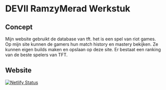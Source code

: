 # DEVII RamzyMerad Werkstuk
## Concept
Mijn website gebruikt de database van tft. het is een spel van riot games. Op mijn site kunnen de gamers hun match history en mastery bekijken. Ze kunnen eigen builds maken en opslaan op deze site. Er bestaat een ranking van de beste spelers van TFT.
## Website
[![Netlify Status](https://api.netlify.com/api/v1/badges/5cd3669c-7a4e-4044-9eb8-8bf961454b05/deploy-status)](https://app.netlify.com/sites/festive-hoover-f1e736/deploys)
